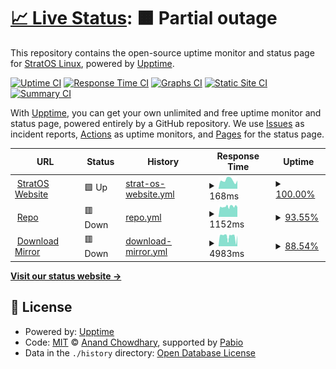 # [📈 Live Status](https://status.stratos-linux.org/): <!--live status--> **🟧 Partial outage**

This repository contains the open-source uptime monitor and status page for [StratOS Linux](https://status.stratos-linux.org/), powered by [Upptime](https://github.com/upptime/upptime).

[![Uptime CI](https://github.com/slipstream8125/uptime/workflows/Uptime%20CI/badge.svg)](https://github.com/slipstream8125/uptime/actions?query=workflow%3A%22Uptime+CI%22)
[![Response Time CI](https://github.com/slipstream8125/uptime/workflows/Response%20Time%20CI/badge.svg)](https://github.com/slipstream8125/uptime/actions?query=workflow%3A%22Response+Time+CI%22)
[![Graphs CI](https://github.com/slipstream8125/uptime/workflows/Graphs%20CI/badge.svg)](https://github.com/slipstream8125/uptime/actions?query=workflow%3A%22Graphs+CI%22)
[![Static Site CI](https://github.com/slipstream8125/uptime/workflows/Static%20Site%20CI/badge.svg)](https://github.com/slipstream8125/uptime/actions?query=workflow%3A%22Static+Site+CI%22)
[![Summary CI](https://github.com/slipstream8125/uptime/workflows/Summary%20CI/badge.svg)](https://github.com/slipstream8125/uptime/actions?query=workflow%3A%22Summary+CI%22)

With [Upptime](https://upptime.js.org), you can get your own unlimited and free uptime monitor and status page, powered entirely by a GitHub repository. We use [Issues](https://github.com/upptime/upptime/issues) as incident reports, [Actions](https://github.com/slipstream8125/uptime/actions) as uptime monitors, and [Pages](https://demo.upptime.js.org) for the status page.

<!--start: status pages-->
<!-- This summary is generated by Upptime (https://github.com/upptime/upptime) -->
<!-- Do not edit this manually, your changes will be overwritten -->
<!-- prettier-ignore -->
| URL | Status | History | Response Time | Uptime |
| --- | ------ | ------- | ------------- | ------ |
| <img alt="" src="https://icons.duckduckgo.com/ip3/stratos-linux.org.ico" height="13"> [StratOS Website](https://stratos-linux.org/) | 🟩 Up | [strat-os-website.yml](https://github.com/StratOS-Linux/status/commits/HEAD/history/strat-os-website.yml) | <details><summary><img alt="Response time graph" src="./graphs/strat-os-website/response-time-week.png" height="20"> 168ms</summary><br><a href="https://status.stratos-linux.org/history/strat-os-website"><img alt="Response time 168" src="https://img.shields.io/endpoint?url=https%3A%2F%2Fraw.githubusercontent.com%2FStratOS-Linux%2Fstatus%2FHEAD%2Fapi%2Fstrat-os-website%2Fresponse-time.json"></a><br><a href="https://status.stratos-linux.org/history/strat-os-website"><img alt="24-hour response time 168" src="https://img.shields.io/endpoint?url=https%3A%2F%2Fraw.githubusercontent.com%2FStratOS-Linux%2Fstatus%2FHEAD%2Fapi%2Fstrat-os-website%2Fresponse-time-day.json"></a><br><a href="https://status.stratos-linux.org/history/strat-os-website"><img alt="7-day response time 168" src="https://img.shields.io/endpoint?url=https%3A%2F%2Fraw.githubusercontent.com%2FStratOS-Linux%2Fstatus%2FHEAD%2Fapi%2Fstrat-os-website%2Fresponse-time-week.json"></a><br><a href="https://status.stratos-linux.org/history/strat-os-website"><img alt="30-day response time 168" src="https://img.shields.io/endpoint?url=https%3A%2F%2Fraw.githubusercontent.com%2FStratOS-Linux%2Fstatus%2FHEAD%2Fapi%2Fstrat-os-website%2Fresponse-time-month.json"></a><br><a href="https://status.stratos-linux.org/history/strat-os-website"><img alt="1-year response time 168" src="https://img.shields.io/endpoint?url=https%3A%2F%2Fraw.githubusercontent.com%2FStratOS-Linux%2Fstatus%2FHEAD%2Fapi%2Fstrat-os-website%2Fresponse-time-year.json"></a></details> | <details><summary><a href="https://status.stratos-linux.org/history/strat-os-website">100.00%</a></summary><a href="https://status.stratos-linux.org/history/strat-os-website"><img alt="All-time uptime 100.00%" src="https://img.shields.io/endpoint?url=https%3A%2F%2Fraw.githubusercontent.com%2FStratOS-Linux%2Fstatus%2FHEAD%2Fapi%2Fstrat-os-website%2Fuptime.json"></a><br><a href="https://status.stratos-linux.org/history/strat-os-website"><img alt="24-hour uptime 100.00%" src="https://img.shields.io/endpoint?url=https%3A%2F%2Fraw.githubusercontent.com%2FStratOS-Linux%2Fstatus%2FHEAD%2Fapi%2Fstrat-os-website%2Fuptime-day.json"></a><br><a href="https://status.stratos-linux.org/history/strat-os-website"><img alt="7-day uptime 100.00%" src="https://img.shields.io/endpoint?url=https%3A%2F%2Fraw.githubusercontent.com%2FStratOS-Linux%2Fstatus%2FHEAD%2Fapi%2Fstrat-os-website%2Fuptime-week.json"></a><br><a href="https://status.stratos-linux.org/history/strat-os-website"><img alt="30-day uptime 100.00%" src="https://img.shields.io/endpoint?url=https%3A%2F%2Fraw.githubusercontent.com%2FStratOS-Linux%2Fstatus%2FHEAD%2Fapi%2Fstrat-os-website%2Fuptime-month.json"></a><br><a href="https://status.stratos-linux.org/history/strat-os-website"><img alt="1-year uptime 100.00%" src="https://img.shields.io/endpoint?url=https%3A%2F%2Fraw.githubusercontent.com%2FStratOS-Linux%2Fstatus%2FHEAD%2Fapi%2Fstrat-os-website%2Fuptime-year.json"></a></details>
| <img alt="" src="https://icons.duckduckgo.com/ip3/repo.stratos-linux.org.ico" height="13"> [Repo](https://repo.stratos-linux.org/) | 🟥 Down | [repo.yml](https://github.com/StratOS-Linux/status/commits/HEAD/history/repo.yml) | <details><summary><img alt="Response time graph" src="./graphs/repo/response-time-week.png" height="20"> 1152ms</summary><br><a href="https://status.stratos-linux.org/history/repo"><img alt="Response time 1152" src="https://img.shields.io/endpoint?url=https%3A%2F%2Fraw.githubusercontent.com%2FStratOS-Linux%2Fstatus%2FHEAD%2Fapi%2Frepo%2Fresponse-time.json"></a><br><a href="https://status.stratos-linux.org/history/repo"><img alt="24-hour response time 1152" src="https://img.shields.io/endpoint?url=https%3A%2F%2Fraw.githubusercontent.com%2FStratOS-Linux%2Fstatus%2FHEAD%2Fapi%2Frepo%2Fresponse-time-day.json"></a><br><a href="https://status.stratos-linux.org/history/repo"><img alt="7-day response time 1152" src="https://img.shields.io/endpoint?url=https%3A%2F%2Fraw.githubusercontent.com%2FStratOS-Linux%2Fstatus%2FHEAD%2Fapi%2Frepo%2Fresponse-time-week.json"></a><br><a href="https://status.stratos-linux.org/history/repo"><img alt="30-day response time 1152" src="https://img.shields.io/endpoint?url=https%3A%2F%2Fraw.githubusercontent.com%2FStratOS-Linux%2Fstatus%2FHEAD%2Fapi%2Frepo%2Fresponse-time-month.json"></a><br><a href="https://status.stratos-linux.org/history/repo"><img alt="1-year response time 1152" src="https://img.shields.io/endpoint?url=https%3A%2F%2Fraw.githubusercontent.com%2FStratOS-Linux%2Fstatus%2FHEAD%2Fapi%2Frepo%2Fresponse-time-year.json"></a></details> | <details><summary><a href="https://status.stratos-linux.org/history/repo">93.55%</a></summary><a href="https://status.stratos-linux.org/history/repo"><img alt="All-time uptime 93.55%" src="https://img.shields.io/endpoint?url=https%3A%2F%2Fraw.githubusercontent.com%2FStratOS-Linux%2Fstatus%2FHEAD%2Fapi%2Frepo%2Fuptime.json"></a><br><a href="https://status.stratos-linux.org/history/repo"><img alt="24-hour uptime 93.55%" src="https://img.shields.io/endpoint?url=https%3A%2F%2Fraw.githubusercontent.com%2FStratOS-Linux%2Fstatus%2FHEAD%2Fapi%2Frepo%2Fuptime-day.json"></a><br><a href="https://status.stratos-linux.org/history/repo"><img alt="7-day uptime 93.55%" src="https://img.shields.io/endpoint?url=https%3A%2F%2Fraw.githubusercontent.com%2FStratOS-Linux%2Fstatus%2FHEAD%2Fapi%2Frepo%2Fuptime-week.json"></a><br><a href="https://status.stratos-linux.org/history/repo"><img alt="30-day uptime 93.55%" src="https://img.shields.io/endpoint?url=https%3A%2F%2Fraw.githubusercontent.com%2FStratOS-Linux%2Fstatus%2FHEAD%2Fapi%2Frepo%2Fuptime-month.json"></a><br><a href="https://status.stratos-linux.org/history/repo"><img alt="1-year uptime 93.55%" src="https://img.shields.io/endpoint?url=https%3A%2F%2Fraw.githubusercontent.com%2FStratOS-Linux%2Fstatus%2FHEAD%2Fapi%2Frepo%2Fuptime-year.json"></a></details>
| <img alt="" src="https://icons.duckduckgo.com/ip3/downloads.stratos-linux.org.ico" height="13"> [Download Mirror](https://downloads.stratos-linux.org/) | 🟥 Down | [download-mirror.yml](https://github.com/StratOS-Linux/status/commits/HEAD/history/download-mirror.yml) | <details><summary><img alt="Response time graph" src="./graphs/download-mirror/response-time-week.png" height="20"> 4983ms</summary><br><a href="https://status.stratos-linux.org/history/download-mirror"><img alt="Response time 4983" src="https://img.shields.io/endpoint?url=https%3A%2F%2Fraw.githubusercontent.com%2FStratOS-Linux%2Fstatus%2FHEAD%2Fapi%2Fdownload-mirror%2Fresponse-time.json"></a><br><a href="https://status.stratos-linux.org/history/download-mirror"><img alt="24-hour response time 4983" src="https://img.shields.io/endpoint?url=https%3A%2F%2Fraw.githubusercontent.com%2FStratOS-Linux%2Fstatus%2FHEAD%2Fapi%2Fdownload-mirror%2Fresponse-time-day.json"></a><br><a href="https://status.stratos-linux.org/history/download-mirror"><img alt="7-day response time 4983" src="https://img.shields.io/endpoint?url=https%3A%2F%2Fraw.githubusercontent.com%2FStratOS-Linux%2Fstatus%2FHEAD%2Fapi%2Fdownload-mirror%2Fresponse-time-week.json"></a><br><a href="https://status.stratos-linux.org/history/download-mirror"><img alt="30-day response time 4983" src="https://img.shields.io/endpoint?url=https%3A%2F%2Fraw.githubusercontent.com%2FStratOS-Linux%2Fstatus%2FHEAD%2Fapi%2Fdownload-mirror%2Fresponse-time-month.json"></a><br><a href="https://status.stratos-linux.org/history/download-mirror"><img alt="1-year response time 4983" src="https://img.shields.io/endpoint?url=https%3A%2F%2Fraw.githubusercontent.com%2FStratOS-Linux%2Fstatus%2FHEAD%2Fapi%2Fdownload-mirror%2Fresponse-time-year.json"></a></details> | <details><summary><a href="https://status.stratos-linux.org/history/download-mirror">88.54%</a></summary><a href="https://status.stratos-linux.org/history/download-mirror"><img alt="All-time uptime 88.54%" src="https://img.shields.io/endpoint?url=https%3A%2F%2Fraw.githubusercontent.com%2FStratOS-Linux%2Fstatus%2FHEAD%2Fapi%2Fdownload-mirror%2Fuptime.json"></a><br><a href="https://status.stratos-linux.org/history/download-mirror"><img alt="24-hour uptime 88.54%" src="https://img.shields.io/endpoint?url=https%3A%2F%2Fraw.githubusercontent.com%2FStratOS-Linux%2Fstatus%2FHEAD%2Fapi%2Fdownload-mirror%2Fuptime-day.json"></a><br><a href="https://status.stratos-linux.org/history/download-mirror"><img alt="7-day uptime 88.54%" src="https://img.shields.io/endpoint?url=https%3A%2F%2Fraw.githubusercontent.com%2FStratOS-Linux%2Fstatus%2FHEAD%2Fapi%2Fdownload-mirror%2Fuptime-week.json"></a><br><a href="https://status.stratos-linux.org/history/download-mirror"><img alt="30-day uptime 88.54%" src="https://img.shields.io/endpoint?url=https%3A%2F%2Fraw.githubusercontent.com%2FStratOS-Linux%2Fstatus%2FHEAD%2Fapi%2Fdownload-mirror%2Fuptime-month.json"></a><br><a href="https://status.stratos-linux.org/history/download-mirror"><img alt="1-year uptime 88.54%" src="https://img.shields.io/endpoint?url=https%3A%2F%2Fraw.githubusercontent.com%2FStratOS-Linux%2Fstatus%2FHEAD%2Fapi%2Fdownload-mirror%2Fuptime-year.json"></a></details>

<!--end: status pages-->

[**Visit our status website →**](https://demo.upptime.js.org)

## 📄 License

- Powered by: [Upptime](https://github.com/upptime/upptime)
- Code: [MIT](./LICENSE) © [Anand Chowdhary](https://anandchowdhary.com), supported by [Pabio](https://pabio.com)
- Data in the `./history` directory: [Open Database License](https://opendatacommons.org/licenses/odbl/1-0/)
